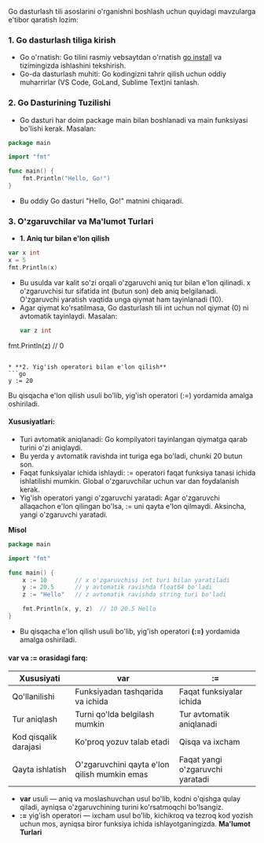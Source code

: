Go dasturlash tili asoslarini o'rganishni boshlash uchun quyidagi mavzularga e'tibor qaratish lozim:

### 1. Go dasturlash tiliga kirish
* Go o'rnatish: Go tilini rasmiy vebsaytdan o'rnatish <a href="https://golang.org/doc/install" > go install</a> va tizimingizda ishlashini tekshirish.
* Go-da dasturlash muhiti: Go kodingizni tahrir qilish uchun oddiy muharrirlar (VS Code, GoLand, Sublime Text)ni tanlash.
### 2. Go Dasturining Tuzilishi
* Go dasturi har doim package main bilan boshlanadi va main funksiyasi bo'lishi kerak. Masalan:
```go
package main

import "fmt"

func main() {
    fmt.Println("Hello, Go!")
}
```
* Bu oddiy Go dasturi "Hello, Go!" matnini chiqaradi.
### 3. O'zgaruvchilar va Ma'lumot Turlari
* **1. Aniq tur bilan e'lon qilish**
```go
var x int
x = 5
fmt.Println(x)
```
* Bu usulda var kalit so'zi orqali o'zgaruvchi aniq tur bilan e'lon qilinadi.
x o'zgaruvchisi tur sifatida int (butun son) deb aniq belgilanadi.
O'zgaruvchi yaratish vaqtida unga qiymat ham tayinlanadi (10).
* Agar qiymat ko'rsatilmasa, Go dasturlash tili int uchun nol qiymat (0) ni avtomatik tayinlaydi. Masalan:
  ```go
  var z int
fmt.Println(z)  // 0
```

* **2. Yig'ish operatori bilan e'lon qilish**
```go
y := 20
```
Bu qisqacha e'lon qilish usuli bo'lib, yig'ish operatori (:=) yordamida amalga oshiriladi.

#### Xususiyatlari:
* Turi avtomatik aniqlanadi: Go kompilyatori tayinlangan qiymatga qarab turini o'zi aniqlaydi.
* Bu yerda y avtomatik ravishda int turiga ega bo'ladi, chunki 20 butun son.
* Faqat funksiyalar ichida ishlaydi: := operatori faqat funksiya tanasi ichida ishlatilishi mumkin. Global o'zgaruvchilar uchun var dan foydalanish kerak.
* Yig'ish operatori yangi o'zgaruvchi yaratadi: Agar o'zgaruvchi allaqachon e'lon qilingan bo'lsa, := uni qayta e'lon qilmaydi. Aksincha, yangi o'zgaruvchi yaratadi.
  
**Misol**
```go
package main

import "fmt"

func main() {
    x := 10        // x o'zgaruvchisi int turi bilan yaratiladi
    y := 20.5      // y avtomatik ravishda float64 bo'ladi
    z := "Hello"   // z avtomatik ravishda string turi bo'ladi

    fmt.Println(x, y, z)  // 10 20.5 Hello
}

```
* Bu qisqacha e'lon qilish usuli bo'lib, yig'ish operatori <b>(:=)</b> yordamida amalga oshiriladi.
  <br>
#### var va := orasidagi farq:
| Xususiyati | var | := |
| --- | --- | --- |
| Qo'llanilishi | Funksiyadan tashqarida va ichida | Faqat funksiyalar ichida |
| Tur aniqlash | Turni qo'lda belgilash mumkin| Tur  avtomatik aniqlanadi |
| Kod qisqalik darajasi | Ko'proq yozuv talab etadi	| Qisqa va ixcham |
| Qayta ishlatish | O'zgaruvchini qayta e'lon qilish mumkin emas | Faqat yangi o'zgaruvchi yaratadi |

* <b>var</b> usuli — aniq va moslashuvchan usul bo'lib, kodni o'qishga qulay qiladi, ayniqsa o'zgaruvchining turini ko'rsatmoqchi bo'lsangiz.
* <b>:=</b> yig'ish operatori — ixcham usul bo'lib, kichikroq va tezroq kod yozish uchun mos, ayniqsa biror funksiya ichida ishlayotganingizda.
**Ma'lumot Turlari**

